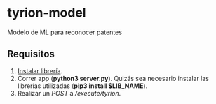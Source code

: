 # tyrion-model
Modelo de ML para reconocer patentes

## Requisitos

1. [Instalar librería](https://github.com/openalpr/openalpr).
2. Correr app (**python3 server.py**). Quizás sea necesario instalar las librerías utilizadas (**pip3 install $LIB_NAME**).
3. Realizar un _POST_ a _/execute/tyrion_. 